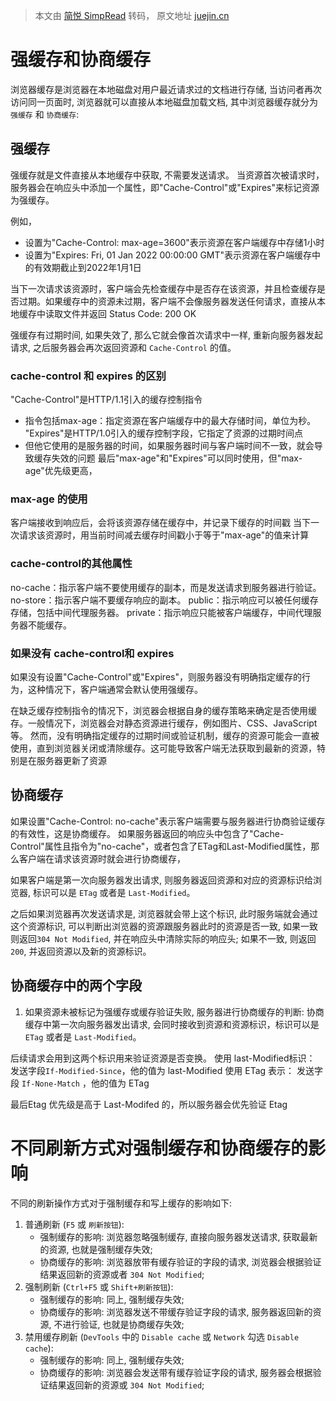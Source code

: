 > 本文由 [简悦 SimpRead](http://ksria.com/simpread/) 转码， 原文地址 [juejin.cn](https://juejin.cn/post/7248235392284721209?utm_source=gold_browser_extension)

强缓存和协商缓存
========
浏览器缓存是浏览器在本地磁盘对用户最近请求过的文档进行存储, 当访问者再次访问同一页面时, 浏览器就可以直接从本地磁盘加载文档, 其中浏览器缓存就分为 `强缓存` 和 `协商缓存`:


强缓存
---
强缓存就是文件直接从本地缓存中获取, 不需要发送请求。
当资源首次被请求时，服务器会在响应头中添加一个属性，即"Cache-Control"或"Expires"来标记资源为强缓存。

例如，
- 设置为"Cache-Control: max-age=3600"表示资源在客户端缓存中存储1小时
- 设置为"Expires: Fri, 01 Jan 2022 00:00:00 GMT"表示资源在客户端缓存中的有效期截止到2022年1月1日

当下一次请求该资源时，客户端会先检查缓存中是否存在该资源，并且检查缓存是否过期。如果缓存中的资源未过期，客户端不会像服务器发送任何请求，直接从本地缓存中读取文件并返回 Status Code: 200 OK

强缓存有过期时间, 如果失效了, 那么它就会像首次请求中一样, 重新向服务器发起请求, 之后服务器会再次返回资源和 `Cache-Control` 的值。

### cache-control 和 expires 的区别
"Cache-Control"是HTTP/1.1引入的缓存控制指令
- 指令包括max-age：指定资源在客户端缓存中的最大存储时间，单位为秒。
"Expires"是HTTP/1.0引入的缓存控制字段，它指定了资源的过期时间点
- 但他它使用的是服务器的时间，如果服务器时间与客户端时间不一致，就会导致缓存失效的问题
最后"max-age"和"Expires"可以同时使用，但"max-age"优先级更高，

### max-age 的使用
客户端接收到响应后，会将该资源存储在缓存中，并记录下缓存的时间戳
当下一次请求该资源时，用当前时间减去缓存时间戳小于等于"max-age"的值来计算

### cache-control的其他属性
no-cache：指示客户端不要使用缓存的副本，而是发送请求到服务器进行验证。
no-store：指示客户端不要缓存响应的副本。
public：指示响应可以被任何缓存存储，包括中间代理服务器。
private：指示响应只能被客户端缓存，中间代理服务器不能缓存。

### 如果没有 cache-control和 expires
如果没有设置"Cache-Control"或"Expires"，则服务器没有明确指定缓存的行为，这种情况下，客户端通常会默认使用强缓存。

在缺乏缓存控制指令的情况下，浏览器会根据自身的缓存策略来确定是否使用缓存。一般情况下，浏览器会对静态资源进行缓存，例如图片、CSS、JavaScript等。
然而，没有明确指定缓存的过期时间或验证机制，缓存的资源可能会一直被使用，直到浏览器关闭或清除缓存。这可能导致客户端无法获取到最新的资源，特别是在服务器更新了资源

协商缓存
----
如果设置"Cache-Control: no-cache"表示客户端需要与服务器进行协商验证缓存的有效性，这是协商缓存。
如果服务器返回的响应头中包含了"Cache-Control"属性且指令为"no-cache"，或者包含了ETag和Last-Modified属性，那么客户端在请求该资源时就会进行协商缓存，

如果客户端是第一次向服务器发出请求, 则服务器返回资源和对应的资源标识给浏览器, 标识可以是 `ETag` 或者是 `Last-Modified`。

之后如果浏览器再次发送请求是, 浏览器就会带上这个标识, 此时服务端就会通过这个资源标识, 可以判断出浏览器的资源跟服务器此时的资源是否一致,
如果一致则返回`304 Not Modified`, 并在响应头中清除实际的响应头;
如果不一致, 则返回 `200`, 并返回资源以及新的资源标识。

协商缓存中的两个字段
---
1.  如果资源未被标记为强缓存或缓存验证失败, 服务器进行协商缓存的判断:
协商缓存中第一次向服务器发出请求, 会同时接收到资源和资源标识，标识可以是 `ETag` 或者是 `Last-Modified`。

后续请求会用到这两个标识用来验证资源是否变换。
使用 last-Modified标识： 发送字段`If-Modified-Since`，他的值为 last-Modified
使用 ETag 表示： 发送字段 `If-None-Match` ，他的值为 ETag

最后Etag 优先级是高于 Last-Modifed 的，所以服务器会优先验证 Etag

不同刷新方式对强制缓存和协商缓存的影响
======================

不同的刷新操作方式对于强制缓存和写上缓存的影响如下:

1.  普通刷新 (`F5` 或 `刷新按钮`):
    *   强制缓存的影响: 浏览器忽略强制缓存, 直接向服务器发送请求, 获取最新的资源, 也就是强制缓存失效;
    *   协商缓存的影响: 浏览器放带有缓存验证的字段的请求, 浏览器会根据验证结果返回新的资源或者 `304 Not Modified`;
2.  强制刷新 (`Ctrl+F5` 或 `Shift+刷新按钮`):
    *   强制缓存的影响: 同上, 强制缓存失效;
    *   协商缓存的影响: 浏览器发送不带缓存验证字段的请求, 服务器返回新的资源, 不进行验证, 也就是协商缓存失效;
3.  禁用缓存刷新 (`DevTools` 中的 `Disable cache` 或 `Network` 勾选 `Disable cache`):
    *   强制缓存的影响: 同上, 强制缓存失效;
    *   协商缓存的影响: 浏览器会发送带有缓存验证字段的请求, 服务器会根据验证结果返回新的资源或 `304 Not Modified`;



